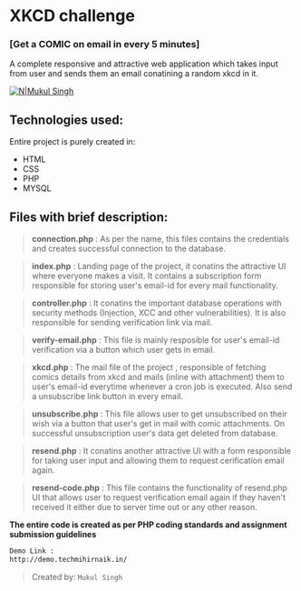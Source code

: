 # XKCD challenge
### [Get a COMIC on email in every 5 minutes]

A complete responsive and attractive web application which takes input from user and sends them an email conatining a random xkcd in it.

[![N|Mukul Singh](https://i.ibb.co/VN91CCL/rtcamp.png)](http://demo.techmihirnaik.in/)

## Technologies used:
Entire project is purely created in:

- HTML
- CSS
- PHP
- MYSQL

## Files with brief description:

> **connection.php** : As per the name, this files contains the credentials and creates successful connection to the database.

> **index.php** : Landing page of the project, it conatins the attractive UI where everyone makes a visit. It contains a subscription form responsible for storing user's email-id for every mail functionality. 

> **controller.php** : It conatins the important database operations with security methods (Injection, XCC and other vulnerabilities). It is also responsible for sending verification link via mail.

> **verify-email.php** : This file is mainly resposible for user's email-id verification via a button which user gets in email.

> **xkcd.php** : The mail file of the project , responsible of fetching comics details from xkcd and mails (inline with attachment) them to user's email-id everytime whenever a cron job is executed. Also send a unsubscribe link button in every email.

> **unsubscribe.php** : This file allows user to get unsubscribed on their wish via a button that user's get in mail with comic attachments. On successful unsubscription user's data get deleted from database.

> **resend.php** : It conatins another attractive UI with a form responsible for taking user input and allowing them to request cerification email again.

> **resend-code.php** : This file contains the functionality of resend.php UI that allows user to request verification email again if they haven't received it either due to server time out or any other reason.

**The entire code is created as per PHP coding standards and assignment submission guidelines**
```sh
Demo Link : 
http://demo.techmihirnaik.in/
```
> Created by: `Mukul Singh`
